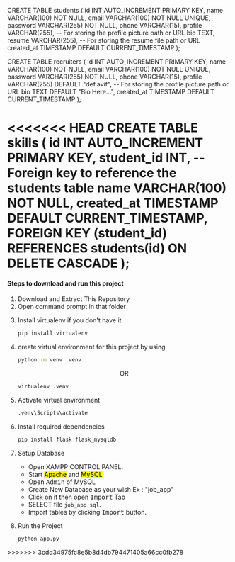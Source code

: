 CREATE TABLE students (
    id INT AUTO_INCREMENT PRIMARY KEY,
    name VARCHAR(100) NOT NULL,
    email VARCHAR(100) NOT NULL UNIQUE,
    password VARCHAR(255) NOT NULL,
    phone VARCHAR(15),
    profile VARCHAR(255),  -- For storing the profile picture path or URL
    bio TEXT,
    resume VARCHAR(255),  -- For storing the resume file path or URL
    created_at TIMESTAMP DEFAULT CURRENT_TIMESTAMP
);

CREATE TABLE recruiters (
    id INT AUTO_INCREMENT PRIMARY KEY,
    name VARCHAR(100) NOT NULL,
    email VARCHAR(100) NOT NULL UNIQUE,
    password VARCHAR(255) NOT NULL,
    phone VARCHAR(15),
    profile VARCHAR(255) DEFAULT "def.avif",  -- For storing the profile picture path or URL
    bio TEXT DEFAULT "Bio Here...",
    created_at TIMESTAMP DEFAULT CURRENT_TIMESTAMP
);

<<<<<<< HEAD
CREATE TABLE skills (
    id INT AUTO_INCREMENT PRIMARY KEY,
    student_id INT,  -- Foreign key to reference the students table
    name VARCHAR(100) NOT NULL,
    created_at TIMESTAMP DEFAULT CURRENT_TIMESTAMP,
    FOREIGN KEY (student_id) REFERENCES students(id) ON DELETE CASCADE
);
=======
<h4>Steps to download and run this project</h4>

<ol start="1">
<li>Download and Extract This Repository</li>
<li>Open command prompt in that folder</li>
<li><p>Install virtualenv if you don't have it</p>  
    
```bash
pip install virtualenv
```

</li>
<li><p>create virtual environment for this project by using</p>

```bash
python -m venv .venv
```
<p align="center">OR</p>

```bash
virtualenv .venv
```
</li>
<li>
<p>Activate virtual environment</p>

```bash
.venv\Scripts\activate
```
</li>
<li>
<p>Install required dependencies</p>
    
```bash
pip install flask flask_mysqldb
```
</li>
<li>
<p>Setup Database</p>
<ul>
<li>Open XAMPP CONTROL PANEL.</li>
<li>Start <mark>Apache</mark> and <mark>MySQL</mark></li>
<li>Open <kbd>Admin</kbd> of MySQL</li>
<li>Create New Database as your wish Ex : "job_app"</li>
<li>Click on it then open <kbd>Import</kbd> Tab </li>
<li>SELECT file <code>job_app.sql</code>.
<li>Import tables by clicking <kbd>Import</kbd> button.</li>
</ul>
</li>
<li>
<p>Run the Project</p>

```bash
python app.py
```
</li>

</ol>
>>>>>>> 3cdd34975fc8e5b8d4db794471405a66cc0fb278
